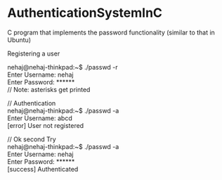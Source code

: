# AuthenticationSystemInC
C program that implements the password functionality (similar to that in Ubuntu)


Registering a user

nehaj@nehaj-thinkpad:~$ ./passwd -r <br />
Enter Username: nehaj <br />
Enter Password: ****** <br />
// Note: asterisks get printed <br />

// Authentication <br />
nehaj@nehaj-thinkpad:~$ ./passwd -a <br />
Enter Username: abcd <br />
[error] User not registered <br />

// Ok second Try <br />
nehaj@nehaj-thinkpad:~$ ./passwd -a <br />
Enter Username: nehaj <br />
Enter Password: ****** <br />
[success] Authenticated
